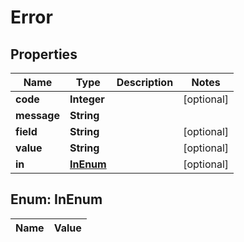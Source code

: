 
# Error

## Properties
Name | Type | Description | Notes
------------ | ------------- | ------------- | -------------
**code** | **Integer** |  |  [optional]
**message** | **String** |  | 
**field** | **String** |  |  [optional]
**value** | **String** |  |  [optional]
**in** | [**InEnum**](#InEnum) |  |  [optional]


<a name="InEnum"></a>
## Enum: InEnum
Name | Value
---- | -----



